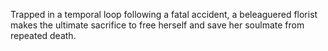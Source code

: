 Trapped in a temporal loop following a fatal accident, a beleaguered florist makes the ultimate sacrifice to free herself and save her soulmate from repeated death.